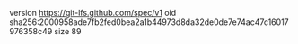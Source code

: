 version https://git-lfs.github.com/spec/v1
oid sha256:2000958ade7fb2fed0bea2a1b44973d8da32de0de7e74ac47c16017976358c49
size 89
